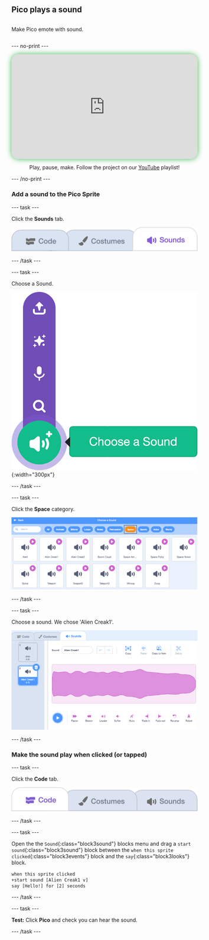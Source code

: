 ## Pico plays a sound

<div style="display: flex; flex-wrap: wrap">
<div style="flex-basis: 200px; flex-grow: 1; margin-right: 15px;">
  
Make Pico emote with sound.
</div>
</div>

--- no-print ---

<div style="position: relative; width: 100%; aspect-ratio: 16 / 9; border-radius: 20px; box-shadow: 0 0 15px #3fb654; overflow: hidden;">
<iframe
    src="https://www.youtube.com/embed/TJpuF9hKigg?rel=0&cc_load_policy=1"
    style="position: absolute; inset: 0; width: 100%; height: 100%; border: none;"
    allowfullscreen>
</iframe>
</div>

<div style="text-align: center; margin-top: 1em;">

Play, pause, make. Follow the project on our [YouTube](7) playlist!
</div>
--- /no-print ---

### Add a sound to the Pico Sprite

--- task ---

Click the **Sounds** tab.

![The Sounds tab.](images/tab_sounds.png)

--- /task ---

--- task ---

Choose a Sound.

![The 'Choose a Sound' menu.](images/menu_choose_sound.png){:width="300px"}

--- /task ---

--- task ---

Click the **Space** category.

![The 'Space' category in the Sound Library.](images/pico-space-category.png)

--- /task ---

--- task ---

 Choose a sound. We chose 'Alien Creak1'.

 ![An example sound (the Alien Creak1 sound) shown below the pop sound in the Sounds tab.](images/pico-inserted-sound.png)

--- /task ---

### Make the sound play when clicked (or tapped)

--- task ---

Click the **Code** tab. 

![The Code tab.](images/tab_code.png)

--- /task ---

--- task ---

Open the the `Sound`{:class="block3sound"} blocks menu and drag a `start sound`{:class="block3sound"} block between the `when this sprite clicked`{:class="block3events"} block and the `say`{:class="block3looks"} block.

```blocks3
when this sprite clicked
+start sound [Alien Creak1 v] 
say [Hello!] for [2] seconds
```

--- /task ---

--- task ---

**Test:** Click **Pico** and check you can hear the sound.

--- /task ---
